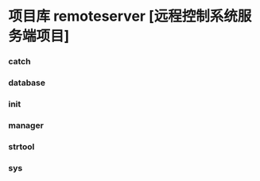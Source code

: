 # 项目库 remoteserver [远程控制系统服务端项目]

### catch

### database

### init

### manager

### strtool

### sys
